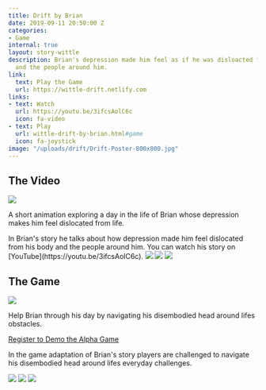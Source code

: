 ```yaml
---
title: Drift by Brian
date: 2019-09-11 20:50:00 Z
categories:
- Game
internal: true
layout: story-wittle
description: Brian's depression made him feel as if he was disloacted from his body
  and the people around him.
link:
  text: Play the Game
  url: https://wittle-drift.netlify.com
links:
- text: Watch
  url: https://youtu.be/3ifcsAolC6c
  icon: fa-video
- text: Play
  url: wittle-drift-by-brian.html#game
  icon: fa-joystick
image: "/uploads/drift/Drift-Poster-800x800.jpg"
---
```


<h2 id="video">The Video</h2>

<img src="{{site.baseurl}}/uploads/index/brian-video-promo-800x800.jpg">
<p class="is-size-4 has-text-weight-light">
A short animation exploring a day in the life of Brian whose depression makes him feel dislocated from life.
</p>
In Brian's story he talks about how depression made him feel dislocated from his body and the people around him. You can watch his story on [YouTube](https://youtu.be/3ifcsAolC6c). 

<img src="{{site.baseurl}}/uploads/drift/Drift-Story-00.jpg">
<img src="{{site.baseurl}}/uploads/drift/Drift-Story-05.jpg">
<img src="{{site.baseurl}}/uploads/drift/Drift-Story-02.jpg">


<!--<iframe width="560" height="315" src="https://www.youtube.com/embed/3ifcsAolC6c" frameborder="0" allow="accelerometer; autoplay; encrypted-media; gyroscope; picture-in-picture" allowfullscreen></iframe>-->

<h2 id="game">The Game</h2>
<img src="{{site.baseurl}}/uploads/index/brian-game-promo-800x800.jpg">
<p class="is-size-4 has-text-weight-light">
Help Brian through his day by navigating his disembodied head around lifes obstacles.
</p>
<p>
  <a class="button is-info is-rounded" href="https://forms.gle/QbHyTiv3RgB8tzhD6">
    Register to Demo the Alpha Game
  </a>
</p>

In the game adaptation of Brian's story players are challenged to navigate his disembodied head around lifes everyday challenges. 

<img src="{{site.baseurl}}/uploads/drift/Drift-Story-01.jpg">
<img src="{{site.baseurl}}/uploads/drift/Drift-Story-04.jpg">
<img src="{{site.baseurl}}/uploads/drift/Drift-Story-03.jpg">